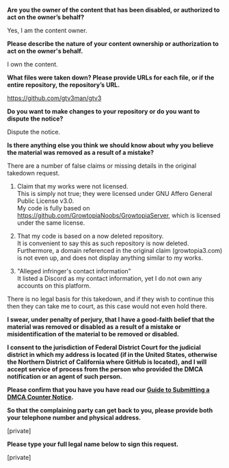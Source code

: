**Are you the owner of the content that has been disabled, or authorized to act on the owner’s behalf?**   
   
Yes, I am the content owner.   
   
**Please describe the nature of your content ownership or authorization to act on the owner's behalf.**   
   
I own the content.   
   
**What files were taken down? Please provide URLs for each file, or if the entire repository, the repository’s URL.**   
   
https://github.com/gtv3man/gtv3   
   
**Do you want to make changes to your repository or do you want to dispute the notice?**   
   
Dispute the notice.   
   
**Is there anything else you think we should know about why you believe the material was removed as a result of a mistake?**   
   
There are a number of false claims or missing details in the original takedown request.   
   
1) Claim that my works were not licensed.   
This is simply not true; they were licensed under GNU Affero General Public License v3.0.   
My code is fully based on https://github.com/GrowtopiaNoobs/GrowtopiaServer, which is licensed under the same license.   
   
2) That my code is based on a now deleted repository.   
It is convenient to say this as such repository is now deleted.   
Furthermore, a domain referenced in the original claim (growtopia3.com) is not even up, and does not display anything similar to my works.   
   
3) "Alleged infringer's contact information"   
It listed a Discord as my contact information, yet I do not own any accounts on this platform.   
   
There is no legal basis for this takedown, and if they wish to continue this then they can take me to court, as this case would not even hold there.   
   
**I swear, under penalty of perjury, that I have a good-faith belief that the material was removed or disabled as a result of a mistake or misidentification of the material to be removed or disabled.**   
   
**I consent to the jurisdiction of Federal District Court for the judicial district in which my address is located (if in the United States, otherwise the Northern District of California where GitHub is located), and I will accept service of process from the person who provided the DMCA notification or an agent of such person.**   
   
**Please confirm that you have you have read our <a href="https://help.github.com/articles/guide-to-submitting-a-dmca-counter-notice/">Guide to Submitting a DMCA Counter Notice</a>.**   
   
**So that the complaining party can get back to you, please provide both your telephone number and physical address.**   
   
[private]   
   
**Please type your full legal name below to sign this request.**   
   
[private]  
